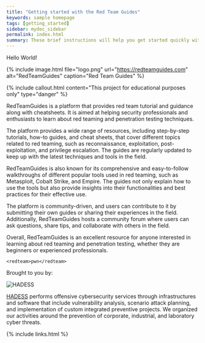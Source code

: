 ```yaml
---
title: "Getting started with the Red Team Guides"
keywords: sample homepage
tags: [getting_started]
sidebar: mydoc_sidebar
permalink: index.html
summary: These brief instructions will help you get started quickly with the red team gudies.
---
```



Hello World!


{% include image.html file="logo.png" url="https://redteamguides.com" alt="RedTeamGuides" caption="Red Team Guides" %}


{% include callout.html content="This project for educational purposes only" type="danger" %}


RedTeamGuides is a platform that provides red team tutorial and guidance along with cheatsheets. It is aimed at helping security professionals and enthusiasts to learn about red teaming and penetration testing techniques.

The platform provides a wide range of resources, including step-by-step tutorials, how-to guides, and cheat sheets, that cover different topics related to red teaming, such as reconnaissance, exploitation, post-exploitation, and privilege escalation. The guides are regularly updated to keep up with the latest techniques and tools in the field.

RedTeamGuides is also known for its comprehensive and easy-to-follow walkthroughs of different popular tools used in red teaming, such as Metasploit, Cobalt Strike, and Empire. The guides not only explain how to use the tools but also provide insights into their functionalities and best practices for their effective use.

The platform is community-driven, and users can contribute to it by submitting their own guides or sharing their experiences in the field. Additionally, RedTeamGuides hosts a community forum where users can ask questions, share tips, and collaborate with others in the field.

Overall, RedTeamGuides is an excellent resource for anyone interested in learning about red teaming and penetration testing, whether they are beginners or experienced professionals.


```
<redteam>pwn</redteam>

```

Brought to you by:

<img src="https://hadess.io/wp-content/uploads/2022/04/LOGOTYPE-tag-white-.png" alt="HADESS" style="max-width: 305px;max-height: 305px;" />

[HADESS](https://hadess.io) performs offensive cybersecurity services through infrastructures and software that include vulnerability analysis, scenario attack planning, and implementation of custom integrated preventive projects. We organized our activities around the prevention of corporate, industrial, and laboratory cyber threats.



{% include links.html %}

